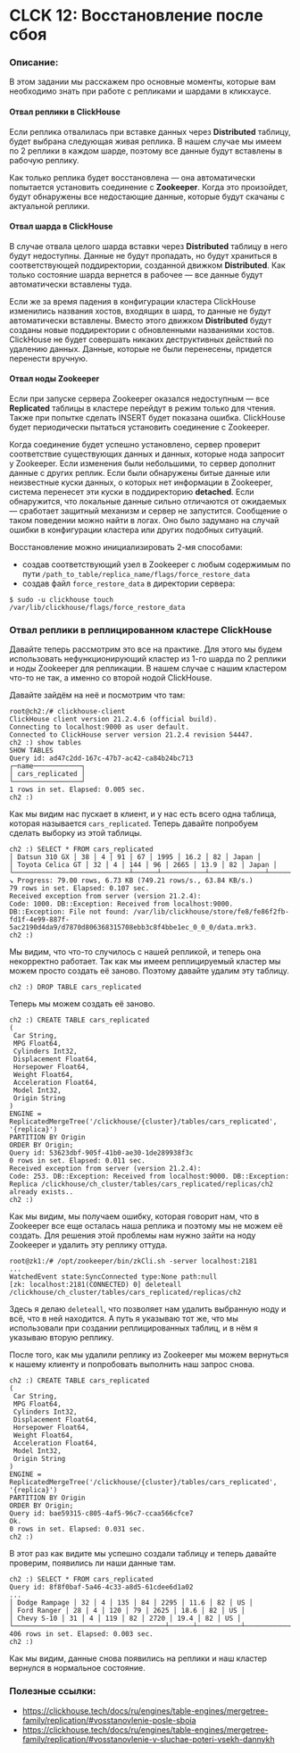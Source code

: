 <div>
<h1>CLCK 12: Восстановление после сбоя</h1>
<div>
<h3><strong>Описание:</strong></h3>
<p>В этом задании мы расскажем про основные моменты, которые вам необходимо знать при работе с репликами и шардами в кликхаусе.</p>
<h4>Отвал реплики в ClickHouse</h4>
<p>Если реплика отвалилась при вставке данных через <strong>Distributed</strong> таблицу, будет выбрана следующая живая реплика. В нашем случае мы имеем по 2 реплики в каждом шарде, поэтому все данные будут вставлены в рабочую реплику.</p>
<p>Как только реплика будет восстановлена &mdash; она автоматически попытается установить соединение с <strong>Zookeeper</strong>. Когда это произойдет, будут обнаружены все недостающие данные, которые будут скачаны с актуальной реплики.</p>
<h4>Отвал шарда в ClickHouse</h4>
<p>В случае отвала целого шарда вставки через <strong>Distributed</strong> таблицу в него будут недоступны. Данные не будут пропадать, но будут храниться в соответствующей поддиректории, созданной движком <strong>Distributed</strong>. Как только состояние шарда вернется в рабочее &mdash; все данные будут автоматически вставлены туда.</p>
<p>Если же за время падения в конфигурации кластера ClickHouse изменились названия хостов, входящих в шард, то данные не будут автоматически вставлены. Вместо этого движком <strong>Distributed</strong> будут созданы новые поддиректории с обновленными названиями хостов. ClickHouse не будет совершать никаких деструктивных действий по удалению данных. Данные, которые не были перенесены, придется перенести вручную.</p>
<h4>Отвал ноды Zookeeper</h4>
<p>Если при запуске сервера Zookeeper оказался недоступным &mdash; все <strong>Replicated</strong> таблицы в кластере перейдут в режим только для чтения. Также при попытке сделать INSERT будет показана ошибка. ClickHouse будет периодически пытаться установить соединение с Zookeeper.</p>
<p>Когда соединение будет успешно установлено, сервер проверит соответствие существующих данных и данных, которые нода запросит у Zookeeper. Если изменения были небольшими, то сервер дополнит данные с других реплик. Если были обнаружены битые данные или неизвестные куски данных, о которых нет информации в Zookeeper, система перенесет эти куски в поддиректорию <strong>detached</strong>. Если обнаружится, что локальные данные сильно отличаются от ожидаемых &mdash; сработает защитный механизм и сервер не запустится. Сообщение о таком поведении можно найти в логах. Оно было задумано на случай ошибки в конфигурации кластера или других подобных ситуаций.</p>
<p>Восстановление можно инициализировать 2-мя способами:</p>
<ul>
<li>создав соответствующий узел в Zookeeper с любым содержимым по пути <code>/path_to_table/replica_name/flags/force_restore_data</code></li>
<li>создав файл <code>force_restore_data</code> в директории сервера:</li>
</ul>
<pre><code>$ sudo -u clickhouse touch /var/lib/clickhouse/flags/force_restore_data
</code></pre>
<h3>Отвал реплики в реплицированном кластере ClickHouse</h3>
<p>Давайте теперь рассмотрим это все на практике. Для этого мы будем использовать нефункционирующий кластер из 1-го шарда по 2 реплики и ноды Zookeeper для репликации. В нашем случае с нашим кластером что-то не так, а именно со второй нодой ClickHouse.</p>
<p>Давайте зайдём на неё и посмотрим что там:</p>
<pre><code>root@ch2:/# clickhouse-client
ClickHouse client version 21.2.4.6 (official build).
Connecting to localhost:9000 as user default.
Connected to ClickHouse server version 21.2.4 revision 54447.
ch2 :) show tables
SHOW TABLES
Query id: ad47c2dd-167c-47b7-ac42-ca84b24bc713
┌─name────────────┐
│ cars_replicated │
└─────────────────┘
1 rows in set. Elapsed: 0.005 sec.
ch2 :)
</code></pre>
<p>Как мы видим нас пускает в клиент, и у нас есть всего одна таблица, которая называется <code>cars_replicated</code>. Теперь давайте попробуем сделать выборку из этой таблицы.</p>
<pre><code>ch2 :) SELECT * FROM cars_replicated
│ Datsun 310 GX │ 38 │ 4 │ 91 │ 67 │ 1995 │ 16.2 │ 82 │ Japan │
│ Toyota Celica GT │ 32 │ 4 │ 144 │ 96 │ 2665 │ 13.9 │ 82 │ Japan │
└─────────────────────────────┴──────┴───────────┴──────────────┴────────────┴────────┴──────────────┴───────┴────────┘
↘ Progress: 79.00 rows, 6.73 KB (749.21 rows/s., 63.84 KB/s.)
79 rows in set. Elapsed: 0.107 sec.
Received exception from server (version 21.2.4):
Code: 1000. DB::Exception: Received from localhost:9000. DB::Exception: File not found: /var/lib/clickhouse/store/fe8/fe86f2fb-fd1f-4e99-887f-5ac2190d4da9/d7870d806368315708ebb3c8f4bbe1ec_0_0_0/data.mrk3.
ch2 :)
</code></pre>
<p>Мы видим, что что-то случилось с нашей репликой, и теперь она некорректно работает. Так как мы имеем реплицируемый кластер мы можем просто создать её заново. Поэтому давайте удалим эту таблицу.</p>
<pre><code>ch2 :) DROP TABLE cars_replicated
</code></pre>
<p>Теперь мы можем создать её заново.</p>
<pre><code>ch2 :) CREATE TABLE cars_replicated
(
 Car String,
 MPG Float64,
 Cylinders Int32,
 Displacement Float64,
 Horsepower Float64,
 Weight Float64,
 Acceleration Float64,
 Model Int32,
 Origin String
)
ENGINE = ReplicatedMergeTree('/clickhouse/{cluster}/tables/cars_replicated', '{replica}')
PARTITION BY Origin
ORDER BY Origin;
Query id: 53623dbf-905f-41b0-ae30-1de289938f3c
0 rows in set. Elapsed: 0.011 sec.
Received exception from server (version 21.2.4):
Code: 253. DB::Exception: Received from localhost:9000. DB::Exception: Replica /clickhouse/ch_cluster/tables/cars_replicated/replicas/ch2 already exists..
ch2 :)
</code></pre>
<p>Как мы видим, мы получаем ошибку, которая говорит нам, что в Zookeeper все еще осталась наша реплика и поэтому мы не можем её создать. Для решения этой проблемы нам нужно зайти на ноду Zookeeper и удалить эту реплику оттуда.</p>
<pre><code>root@zk1:/# /opt/zookeeper/bin/zkCli.sh -server localhost:2181
...
WatchedEvent state:SyncConnected type:None path:null
[zk: localhost:2181(CONNECTED) 0] deleteall /clickhouse/ch_cluster/tables/cars_replicated/replicas/ch2
</code></pre>
<p>Здесь я делаю <code>deleteall</code>, что позволяет нам удалить выбранную ноду и всё, что в ней находится. А путь я указываю тот же, что мы использовали при создании реплицированных таблиц, и в нём я указываю вторую реплику.</p>
<p>После того, как мы удалили реплику из Zookeeper мы можем вернуться к нашему клиенту и попробовать выполнить наш запрос снова.</p>
<pre><code>ch2 :) CREATE TABLE cars_replicated
(
 Car String,
 MPG Float64,
 Cylinders Int32,
 Displacement Float64,
 Horsepower Float64,
 Weight Float64,
 Acceleration Float64,
 Model Int32,
 Origin String
)
ENGINE = ReplicatedMergeTree('/clickhouse/{cluster}/tables/cars_replicated', '{replica}')
PARTITION BY Origin
ORDER BY Origin;
Query id: bae59315-c805-4af5-96c7-ccaa566cfce7
Ok.
0 rows in set. Elapsed: 0.031 sec.
ch2 :)
</code></pre>
<p>В этот раз как видите мы успешно создали таблицу и теперь давайте проверим, появились ли наши данные там.</p>
<pre><code>ch2 :) SELECT * FROM cars_replicated
Query id: 8f8f0baf-5a46-4c33-a8d5-61cdee6d1a02
...
│ Dodge Rampage │ 32 │ 4 │ 135 │ 84 │ 2295 │ 11.6 │ 82 │ US │
│ Ford Ranger │ 28 │ 4 │ 120 │ 79 │ 2625 │ 18.6 │ 82 │ US │
│ Chevy S-10 │ 31 │ 4 │ 119 │ 82 │ 2720 │ 19.4 │ 82 │ US │
└──────────────────────────────────────┴──────┴───────────┴──────────────┴────────────┴────────┴──────────────┴───────┴────────┘
406 rows in set. Elapsed: 0.003 sec.
ch2 :)
</code></pre>
<p>Как мы видим, данные снова появились на реплики и наш кластер вернулся в нормальное состояние.</p>
<h3><strong>Полезные ссылки:</strong></h3>
<ul>
<li><a href="https://clickhouse.tech/docs/ru/engines/table-engines/mergetree-family/replication/#vosstanovlenie-posle-sboia">https://clickhouse.tech/docs/ru/engines/table-engines/mergetree-family/replication/#vosstanovlenie-posle-sboia</a></li>
<li><a href="https://clickhouse.tech/docs/ru/engines/table-engines/mergetree-family/replication/#vosstanovlenie-v-sluchae-poteri-vsekh-dannykh">https://clickhouse.tech/docs/ru/engines/table-engines/mergetree-family/replication/#vosstanovlenie-v-sluchae-poteri-vsekh-dannykh</a></li>
</ul>
</div>
</div>
